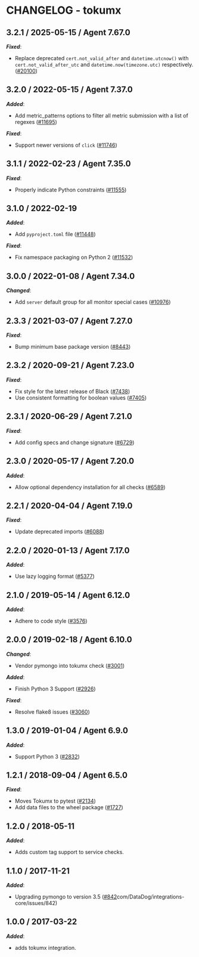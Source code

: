 # CHANGELOG - tokumx

<!-- towncrier release notes start -->

## 3.2.1 / 2025-05-15 / Agent 7.67.0

***Fixed***:

* Replace deprecated `cert.not_valid_after` and `datetime.utcnow()` with `cert.not_valid_after_utc` and `datetime.now(timezone.utc)` respectively. ([#20100](https://github.com/DataDog/integrations-core/pull/20100))

## 3.2.0 / 2022-05-15 / Agent 7.37.0

***Added***:

* Add metric_patterns options to filter all metric submission with a list of regexes ([#11695](https://github.com/DataDog/integrations-core/pull/11695))

***Fixed***:

* Support newer versions of `click` ([#11746](https://github.com/DataDog/integrations-core/pull/11746))

## 3.1.1 / 2022-02-23 / Agent 7.35.0

***Fixed***:

* Properly indicate Python constraints ([#11555](https://github.com/DataDog/integrations-core/pull/11555))

## 3.1.0 / 2022-02-19

***Added***:

* Add `pyproject.toml` file ([#11448](https://github.com/DataDog/integrations-core/pull/11448))

***Fixed***:

* Fix namespace packaging on Python 2 ([#11532](https://github.com/DataDog/integrations-core/pull/11532))

## 3.0.0 / 2022-01-08 / Agent 7.34.0

***Changed***:

* Add `server` default group for all monitor special cases ([#10976](https://github.com/DataDog/integrations-core/pull/10976))

## 2.3.3 / 2021-03-07 / Agent 7.27.0

***Fixed***:

* Bump minimum base package version ([#8443](https://github.com/DataDog/integrations-core/pull/8443))

## 2.3.2 / 2020-09-21 / Agent 7.23.0

***Fixed***:

* Fix style for the latest release of Black ([#7438](https://github.com/DataDog/integrations-core/pull/7438))
* Use consistent formatting for boolean values ([#7405](https://github.com/DataDog/integrations-core/pull/7405))

## 2.3.1 / 2020-06-29 / Agent 7.21.0

***Fixed***:

* Add config specs and change signature ([#6729](https://github.com/DataDog/integrations-core/pull/6729))

## 2.3.0 / 2020-05-17 / Agent 7.20.0

***Added***:

* Allow optional dependency installation for all checks ([#6589](https://github.com/DataDog/integrations-core/pull/6589))

## 2.2.1 / 2020-04-04 / Agent 7.19.0

***Fixed***:

* Update deprecated imports ([#6088](https://github.com/DataDog/integrations-core/pull/6088))

## 2.2.0 / 2020-01-13 / Agent 7.17.0

***Added***:

* Use lazy logging format ([#5377](https://github.com/DataDog/integrations-core/pull/5377))

## 2.1.0 / 2019-05-14 / Agent 6.12.0

***Added***:

* Adhere to code style ([#3576](https://github.com/DataDog/integrations-core/pull/3576))

## 2.0.0 / 2019-02-18 / Agent 6.10.0

***Changed***:

* Vendor pymongo into tokumx check ([#3001](https://github.com/DataDog/integrations-core/pull/3001))

***Added***:

* Finish Python 3 Support ([#2926](https://github.com/DataDog/integrations-core/pull/2926))

***Fixed***:

* Resolve flake8 issues ([#3060](https://github.com/DataDog/integrations-core/pull/3060))

## 1.3.0 / 2019-01-04 / Agent 6.9.0

***Added***:

* Support Python 3 ([#2832](https://github.com/DataDog/integrations-core/pull/2832))

## 1.2.1 / 2018-09-04 / Agent 6.5.0

***Fixed***:

* Moves Tokumx to pytest ([#2134](https://github.com/DataDog/integrations-core/pull/2134))
* Add data files to the wheel package ([#1727](https://github.com/DataDog/integrations-core/pull/1727))

## 1.2.0 / 2018-05-11

***Added***:

* Adds custom tag support to service checks.

## 1.1.0 / 2017-11-21

***Added***:

* Upgrading pymongo to version 3.5 ([#842](https://github)com/DataDog/integrations-core/issues/842)

## 1.0.0 / 2017-03-22

***Added***:

* adds tokumx integration.
